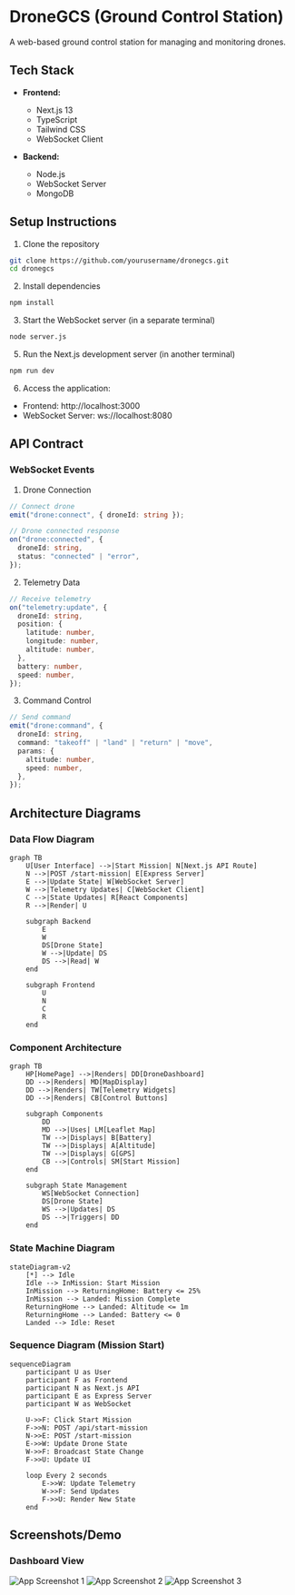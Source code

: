 # DroneGCS (Ground Control Station)

A web-based ground control station for managing and monitoring drones.

## Tech Stack

- **Frontend:**

  - Next.js 13
  - TypeScript
  - Tailwind CSS
  - WebSocket Client

- **Backend:**
  - Node.js
  - WebSocket Server
  - MongoDB

## Setup Instructions

1. Clone the repository

```bash
git clone https://github.com/yourusername/dronegcs.git
cd dronegcs
```

2. Install dependencies

```bash
npm install
```

3. Start the WebSocket server (in a separate terminal)

```bash
node server.js
```

5. Run the Next.js development server (in another terminal)

```bash
npm run dev
```

6. Access the application:

- Frontend: http://localhost:3000
- WebSocket Server: ws://localhost:8080

## API Contract

### WebSocket Events

1. Drone Connection

```typescript
// Connect drone
emit("drone:connect", { droneId: string });

// Drone connected response
on("drone:connected", {
  droneId: string,
  status: "connected" | "error",
});
```

2. Telemetry Data

```typescript
// Receive telemetry
on("telemetry:update", {
  droneId: string,
  position: {
    latitude: number,
    longitude: number,
    altitude: number,
  },
  battery: number,
  speed: number,
});
```

3. Command Control

```typescript
// Send command
emit("drone:command", {
  droneId: string,
  command: "takeoff" | "land" | "return" | "move",
  params: {
    altitude: number,
    speed: number,
  },
});
```

## Architecture Diagrams

### Data Flow Diagram

```mermaid
graph TB
    U[User Interface] -->|Start Mission| N[Next.js API Route]
    N -->|POST /start-mission| E[Express Server]
    E -->|Update State| W[WebSocket Server]
    W -->|Telemetry Updates| C[WebSocket Client]
    C -->|State Updates| R[React Components]
    R -->|Render| U

    subgraph Backend
        E
        W
        DS[Drone State]
        W -->|Update| DS
        DS -->|Read| W
    end

    subgraph Frontend
        U
        N
        C
        R
    end
```

### Component Architecture

```mermaid
graph TB
    HP[HomePage] -->|Renders| DD[DroneDashboard]
    DD -->|Renders| MD[MapDisplay]
    DD -->|Renders| TW[Telemetry Widgets]
    DD -->|Renders| CB[Control Buttons]

    subgraph Components
        DD
        MD -->|Uses| LM[Leaflet Map]
        TW -->|Displays| B[Battery]
        TW -->|Displays| A[Altitude]
        TW -->|Displays| G[GPS]
        CB -->|Controls| SM[Start Mission]
    end

    subgraph State Management
        WS[WebSocket Connection]
        DS[Drone State]
        WS -->|Updates| DS
        DS -->|Triggers| DD
    end
```

### State Machine Diagram

```mermaid
stateDiagram-v2
    [*] --> Idle
    Idle --> InMission: Start Mission
    InMission --> ReturningHome: Battery <= 25%
    InMission --> Landed: Mission Complete
    ReturningHome --> Landed: Altitude <= 1m
    ReturningHome --> Landed: Battery <= 0
    Landed --> Idle: Reset
```

### Sequence Diagram (Mission Start)

```mermaid
sequenceDiagram
    participant U as User
    participant F as Frontend
    participant N as Next.js API
    participant E as Express Server
    participant W as WebSocket

    U->>F: Click Start Mission
    F->>N: POST /api/start-mission
    N->>E: POST /start-mission
    E->>W: Update Drone State
    W->>F: Broadcast State Change
    F->>U: Update UI

    loop Every 2 seconds
        E->>W: Update Telemetry
        W->>F: Send Updates
        F->>U: Render New State
    end
```

## Screenshots/Demo

### Dashboard View

![App Screenshot 1](./images/Screenshot%202025-07-17%20225451.png)
![App Screenshot 2](./images/Screenshot%202025-07-17%20225544.png)
![App Screenshot 3](./images/Screenshot%202025-07-17%20230115.png)

